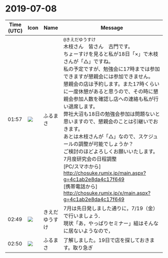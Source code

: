 # 2019-07-08

|Time (UTC)|Icon|Name|Message|
|---|---|---|---|
|01:57|![](https://secure.gravatar.com/avatar/76a0f849e297e2ebb941be896336414e.jpg?s=72&d=https%3A%2F%2Fa.slack-edge.com%2Fdf10d%2Fimg%2Favatars%2Fava_0021-72.png)|ふるまさ|`@きえだゆうすけ`<br>木枝さん　皆さん　古門です。<br>ちょーすけを見ると私が18日「×」で木枝さんが「△」ですね。<br>私の予定ですが、勉強会に17時までは参加できますが懇親会には参加できません。<br>懇親会の店は予約します。また17時くらいに一度休憩があると思うので、その時に懇親会参加人数を確認し店への連絡も私が行い退席します。<br>弊社大沼も18日の勉強会参加は問題ないと思いますので、懇親会のことは引継いでおきます。<br>あとは木枝さんが「△」なので、スケジュールの調整が可能でしょうか？<br>ご検討のほどよろしくお願いいたします。<br>7月度研究会の日程調整<br>[PC/スマホから] <http://chosuke.rumix.jp/main.aspx?g=4c1ab2e8da4c17f649><br>[携帯電話から] <http://chosuke.rumix.jp/x/main.aspx?g=4c1ab2e8da4c17f649>|
|02:49|![](https://avatars.slack-edge.com/2019-03-11/571585797168_09840ca518e784c46d3a_72.png)|きえだゆうすけ|7月は先日発しました通りに，7/19（金）で行いましょう．<br>現状「あ，やっぱりセミナー」組はそんなに居ないようなので，|
|02:50|![](https://secure.gravatar.com/avatar/76a0f849e297e2ebb941be896336414e.jpg?s=72&d=https%3A%2F%2Fa.slack-edge.com%2Fdf10d%2Fimg%2Favatars%2Fava_0021-72.png)|ふるまさ|了解しました。19日で店を探しておきます。取り急ぎ|
